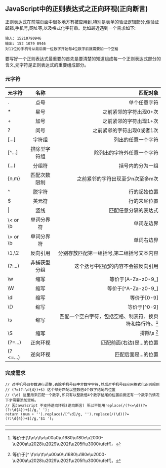 ## JavaScript中的正则表达式之正向环视(正向断言)

正则表达式在前端页面中很多地方有被应用到,特别是表单的验证逻辑部分,像验证邮箱,手机号,网址等,以及格式化字符串。比如最近遇到一个需求如下:

```
输入: 15210790946 
输出: 152 1079 0946
对11位的手机号从最后面一位数字开始每4位数字前就需要加一个空格
```
要写好一个正则表达式最重要的首先是要清楚的知道组成每一个正则表达式部分的含义,元字符是正则表达式的重要组成部分。
### 元字符 

|   元字符        | 名称          | 匹配对象  |
|:--------------  |:-------------:| -----:|
|  .             |   点号     | 单个任意字符  |
|  * | 星号 | 之前紧邻的字符出现0+次 | 
| + | 加号 | 之前紧邻的字符出现1+次  |
| ? | 问号 | 之前紧邻的字符出现0或者1次  |
| [...]      | 字符组      |   列出的任意一个字符 |
| \[^...] | 排除型字符组      |   除列出的字符外任意一个字符  |
| (...) | 分组符 | 括号内的分为一组 |
| {n,m} | 匹配次数限制 | 之前紧邻的字符出现至少n次至多m次 |
| ^ | 脱字符 | 行的起始位置 | 
| $ | 美元符 | 行的末尾位置 | 
| &#124; | 竖线 | 匹配任意分隔的表达式 |
| \\< or \b | 单词分界符 | 单词左边界 |
| \\> or \b | 单词分界符 | 单词右边界 | 
| \1,\2 | 反向引用 | 分别存放匹配第一组括号,第二组括号文本内容 |
| (?:...) | 非捕获型分组 | 这个括号中匹配的内容不会被反向引用 |
|\w| 缩写 | 等价于[A-Za-z0-9_] |
| \W | 缩写 |等价于\[^A-Za-z0-9_] |
| \d | 缩写 |等价于[0-9]| 
| \D | 缩写 |等价于\[^0-9]| 
|\s|缩写|匹配一个空白字符，包括空格、制表符、换页符和换行符。[^1]|
|\S|缩写|排除\s [^2]|
|(?=...) | 正向环视 | 匹配前面(右边)是...的位置 |
|(?<=...) | 逆向环视 | 匹配后面是...的位置 |

### 完成需求 

```
// 对手机号码参数进行调整,去除手机号码中非数字字符,然后对手机号码应用格式化正则规则
// (?=(?:\d{4})+$) 这个部分匹配以整数倍4个数字结尾的位置
// (\d) 这里用来匹配一个数字,即只有以整数倍4个数字结尾的位置前面还有一个数字的情况下才需要添加空格。
// 因JavaScript 不支持逆向环视(逆向断言) 所以不能用replace(/(?<=\d)(?=(?:\d{4})+$)/g,' ');
return (num + '').replace(/[^\d]/g, '').replace(/(\d)(?=(?:\d{4})+$)/g,'$1 ');
```

***
[^1]: 等价于[\f\n\r\t\v\u00a0\u1680\u180e\u2000-\u200a\u2028\u2029\u202f\u205f\u3000\ufeff]。
[^2]: 等价于\[^ \f\n\r\t\v\u00a0\u1680\u180e\u2000-\u200a\u2028\u2029\u202f\u205f\u3000\ufeff]。